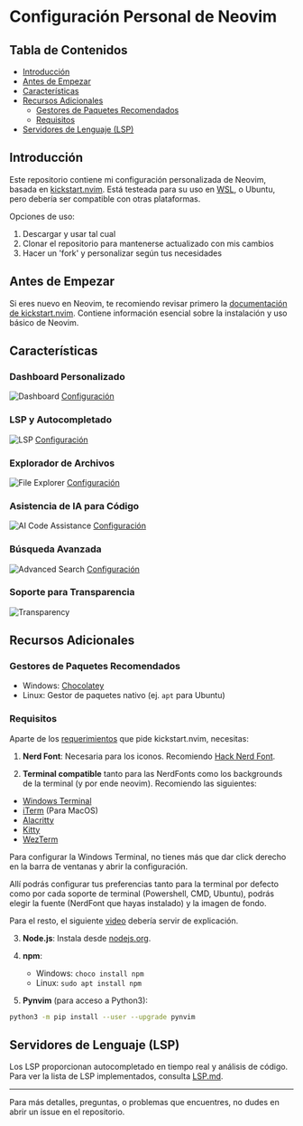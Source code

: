 # Configuración Personal de Neovim

## Tabla de Contenidos

- [Introducción](#introducción)
- [Antes de Empezar](#antes-de-empezar)
- [Características](#características)
- [Recursos Adicionales](#recursos-adicionales)
  - [Gestores de Paquetes Recomendados](#gestores-de-paquetes-recomendados)
  - [Requisitos](#requisitos)
- [Servidores de Lenguaje (LSP)](#servidores-de-lenguaje-lsp)

## Introducción

Este repositorio contiene mi configuración personalizada de Neovim, basada en
[kickstart.nvim](https://github.com/nvim-lua/kickstart.nvim).
Está testeada para su uso en [WSL](https://www.arsys.es/blog/wsl-windows-subsystem-linux),
o Ubuntu, pero debería ser compatible con otras plataformas.

Opciones de uso:

1. Descargar y usar tal cual
2. Clonar el repositorio para mantenerse actualizado con mis cambios
3. Hacer un 'fork' y personalizar según tus necesidades

## Antes de Empezar

Si eres nuevo en Neovim, te recomiendo revisar primero la
[documentación de kickstart.nvim](https://github.com/nvim-lua/kickstart.nvim).
Contiene información esencial sobre la instalación y uso básico de Neovim.

## Características

### Dashboard Personalizado

![Dashboard](https://github.com/user-attachments/assets/63a8ca10-44f3-478d-b27b-f4e70ae95407)
[Configuración](https://github.com/krisMG21/config.nvim/blob/master/lua/plugins/dashboard.lua)

### LSP y Autocompletado

![LSP](https://github.com/user-attachments/assets/bfa1ada8-583f-40ce-86e5-971bc545d203)
[Configuración](https://github.com/krisMG21/config.nvim/blob/master/lua/plugins/lsp)

### Explorador de Archivos

![File Explorer](https://github.com/user-attachments/assets/f48f11c9-21b3-4b0a-a8a9-063776081712)
[Configuración](https://github.com/krisMG21/config.nvim/blob/master/lua/plugins/kickstart/neo-tree.lua)

### Asistencia de IA para Código

![AI Code Assistance](https://github.com/user-attachments/assets/7c481cae-4676-4174-9b60-7fbcac1f0c6f)
[Configuración](https://github.com/krisMG21/config.nvim/blob/master/lua/plugins/supermaven.lua)

### Búsqueda Avanzada

![Advanced Search](https://github.com/user-attachments/assets/62439dc3-9ef0-4817-921a-19377661d0db)
[Configuración](https://github.com/krisMG21/config.nvim/blob/master/lua/plugins/telescope.lua)

### Soporte para Transparencia

![Transparency](https://github.com/user-attachments/assets/1ebb4336-3292-4648-b4ff-4c69cb97cb79)

## Recursos Adicionales

### Gestores de Paquetes Recomendados

- Windows: [Chocolatey](https://chocolatey.org/install)
- Linux: Gestor de paquetes nativo (ej. `apt` para Ubuntu)

### Requisitos

Aparte de los [requerimientos](https://github.com/nvim-lua/kickstart.nvim?tab=readme-ov-file#install-external-dependencies)
que pide kickstart.nvim, necesitas:

1. **Nerd Font**: Necesaria para los iconos. Recomiendo [Hack Nerd Font](https://www.nerdfonts.com/).

2. **Terminal compatible** tanto para las NerdFonts como los backgrounds de la terminal
(y por ende neovim). Recomiendo las siguientes:

- [Windows Terminal](https://learn.microsoft.com/en-us/windows/terminal/install)
- [iTerm](https://iterm2.com/) (Para MacOS)
- [Alacritty](https://alacritty.org/)
- [Kitty](https://sw.kovidgoyal.net/kitty/)
- [WezTerm](https://wezfurlong.org/wezterm/index.html)

Para configurar la Windows Terminal, no tienes más que dar click derecho
en la barra de ventanas y abrir la configuración.

Allí podrás configurar tus preferencias tanto para la terminal por
defecto como por cada soporte de terminal (Powershell, CMD, Ubuntu),
podrás elegir la fuente (NerdFont que hayas instalado) y la imagen de
fondo.

Para el resto, el siguiente [video](https://www.youtube.com/watch?v=mQdB_kHyZn8)
debería servir de explicación.

3. **Node.js**: Instala desde [nodejs.org](https://nodejs.org/en/download/package-manager).

4. **npm**:

   - Windows: `choco install npm`
   - Linux: `sudo apt install npm`

5. **Pynvim** (para acceso a Python3):

```bash
python3 -m pip install --user --upgrade pynvim
```

## Servidores de Lenguaje (LSP)

Los LSP proporcionan autocompletado en tiempo real y análisis de código.
Para ver la lista de LSP implementados, consulta [LSP.md](https://github.com/krisMG21/config.nvim/blob/master/LSP.md).

---

Para más detalles, preguntas, o problemas que encuentres, no dudes en abrir un
issue en el repositorio.
